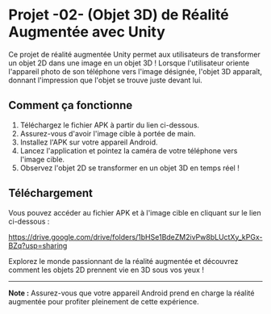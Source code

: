 # Projet -02- (Objet 3D) de Réalité Augmentée avec Unity

Ce projet de réalité augmentée Unity permet aux utilisateurs de transformer un objet 2D dans une image en un objet 3D ! Lorsque l'utilisateur oriente l'appareil photo de son téléphone vers l'image désignée, l'objet 3D apparaît, donnant l'impression que l'objet se trouve juste devant lui.

## Comment ça fonctionne

1. Téléchargez le fichier APK à partir du lien ci-dessous.
2. Assurez-vous d'avoir l'image cible à portée de main.
3. Installez l'APK sur votre appareil Android.
4. Lancez l'application et pointez la caméra de votre téléphone vers l'image cible.
5. Observez l'objet 2D se transformer en un objet 3D en temps réel !

## Téléchargement

Vous pouvez accéder au fichier APK et à l'image cible en cliquant sur le lien ci-dessous :

https://drive.google.com/drive/folders/1bHSe1BdeZM2ivPw8bLUctXy_kPGx-BZq?usp=sharing

Explorez le monde passionnant de la réalité augmentée et découvrez comment les objets 2D prennent vie en 3D sous vos yeux !

---

**Note :** Assurez-vous que votre appareil Android prend en charge la réalité augmentée pour profiter pleinement de cette expérience.


